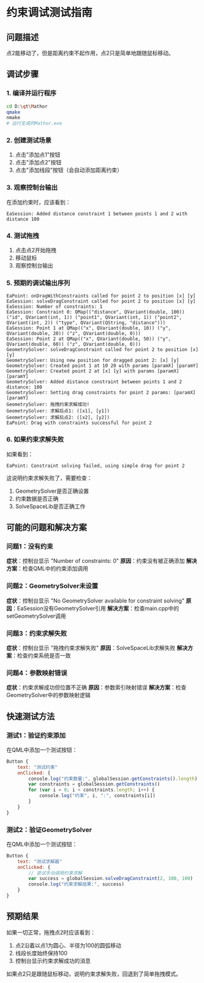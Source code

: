 # 约束调试测试指南

## 问题描述
点2能移动了，但是距离约束不起作用，点2只是简单地跟随鼠标移动。

## 调试步骤

### 1. 编译并运行程序
```bash
cd D:\qt\Mathor
qmake
nmake
# 运行生成的Mathor.exe
```

### 2. 创建测试场景
1. 点击"添加点1"按钮
2. 点击"添加点2"按钮  
3. 点击"添加线段"按钮（会自动添加距离约束）

### 3. 观察控制台输出
在添加约束时，应该看到：
```
EaSession: Added distance constraint 1 between points 1 and 2 with distance 100
```

### 4. 测试拖拽
1. 点击点2开始拖拽
2. 移动鼠标
3. 观察控制台输出

### 5. 预期的调试输出序列
```
EaPoint: onDragWithConstraints called for point 2 to position [x] [y]
EaSession: solveDragConstraint called for point 2 to position [x] [y]
EaSession: Number of constraints: 1
EaSession: Constraint 0: QMap(("distance", QVariant(double, 100)) ("id", QVariant(int, 1)) ("point1", QVariant(int, 1)) ("point2", QVariant(int, 2)) ("type", QVariant(QString, "distance")))
EaSession: Point 1 at QMap(("x", QVariant(double, 10)) ("y", QVariant(double, 20)) ("z", QVariant(double, 0)))
EaSession: Point 2 at QMap(("x", QVariant(double, 50)) ("y", QVariant(double, 60)) ("z", QVariant(double, 0)))
GeometrySolver: solveDragConstraint called for point 2 to position [x] [y]
GeometrySolver: Using new position for dragged point 2: [x] [y]
GeometrySolver: Created point 1 at 10 20 with params [paramX] [paramY]
GeometrySolver: Created point 2 at [x] [y] with params [paramX] [paramY]
GeometrySolver: Added distance constraint between points 1 and 2 distance: 100
GeometrySolver: Setting drag constraints for point 2 params: [paramX] [paramY]
GeometrySolver: 拖拽约束求解成功!
GeometrySolver: 求解后点1: ([x1], [y1])
GeometrySolver: 求解后点2: ([x2], [y2])
EaPoint: Drag with constraints successful for point 2
```

### 6. 如果约束求解失败
如果看到：
```
EaPoint: Constraint solving failed, using simple drag for point 2
```

这说明约束求解失败了，需要检查：
1. GeometrySolver是否正确设置
2. 约束数据是否正确
3. SolveSpaceLib是否正确工作

## 可能的问题和解决方案

### 问题1：没有约束
**症状**：控制台显示 "Number of constraints: 0"
**原因**：约束没有被正确添加
**解决方案**：检查QML中的约束添加调用

### 问题2：GeometrySolver未设置
**症状**：控制台显示 "No GeometrySolver available for constraint solving"
**原因**：EaSession没有GeometrySolver引用
**解决方案**：检查main.cpp中的setGeometrySolver调用

### 问题3：约束求解失败
**症状**：控制台显示 "拖拽约束求解失败"
**原因**：SolveSpaceLib求解失败
**解决方案**：检查约束系统是否一致

### 问题4：参数映射错误
**症状**：约束求解成功但位置不正确
**原因**：参数索引映射错误
**解决方案**：检查GeometrySolver中的参数映射逻辑

## 快速测试方法

### 测试1：验证约束添加
在QML中添加一个测试按钮：
```qml
Button {
    text: "测试约束"
    onClicked: {
        console.log("约束数量:", globalSession.getConstraints().length)
        var constraints = globalSession.getConstraints()
        for (var i = 0; i < constraints.length; i++) {
            console.log("约束", i, ":", constraints[i])
        }
    }
}
```

### 测试2：验证GeometrySolver
在QML中添加一个测试按钮：
```qml
Button {
    text: "测试求解器"
    onClicked: {
        // 尝试手动调用约束求解
        var success = globalSession.solveDragConstraint(2, 100, 100)
        console.log("约束求解结果:", success)
    }
}
```

## 预期结果

如果一切正常，拖拽点2时应该看到：
1. 点2沿着以点1为圆心、半径为100的圆弧移动
2. 线段长度始终保持100
3. 控制台显示约束求解成功的消息

如果点2只是跟随鼠标移动，说明约束求解失败，回退到了简单拖拽模式。
